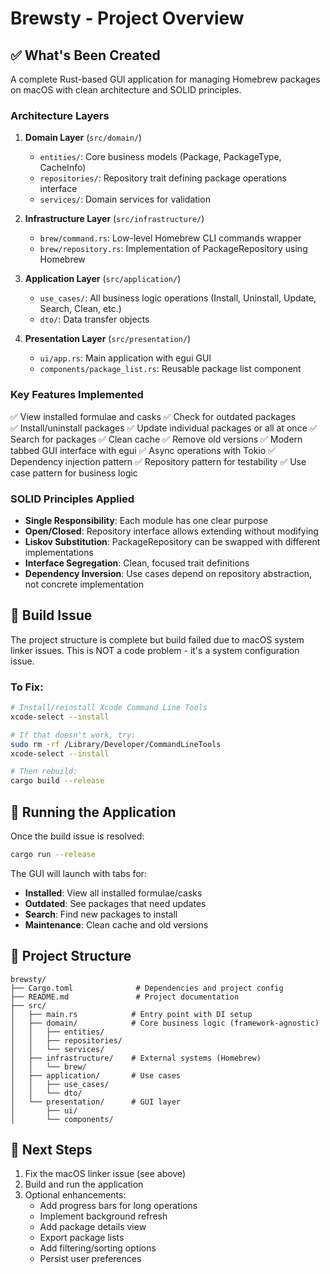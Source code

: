 # Brewsty - Project Overview

## ✅ What's Been Created

A complete Rust-based GUI application for managing Homebrew packages on macOS with clean architecture and SOLID principles.

### Architecture Layers

1. **Domain Layer** (`src/domain/`)
   - `entities/`: Core business models (Package, PackageType, CacheInfo)
   - `repositories/`: Repository trait defining package operations interface
   - `services/`: Domain services for validation

2. **Infrastructure Layer** (`src/infrastructure/`)
   - `brew/command.rs`: Low-level Homebrew CLI commands wrapper
   - `brew/repository.rs`: Implementation of PackageRepository using Homebrew

3. **Application Layer** (`src/application/`)
   - `use_cases/`: All business logic operations (Install, Uninstall, Update, Search, Clean, etc.)
   - `dto/`: Data transfer objects

4. **Presentation Layer** (`src/presentation/`)
   - `ui/app.rs`: Main application with egui GUI
   - `components/package_list.rs`: Reusable package list component

### Key Features Implemented

✅ View installed formulae and casks
✅ Check for outdated packages  
✅ Install/uninstall packages
✅ Update individual packages or all at once
✅ Search for packages
✅ Clean cache
✅ Remove old versions
✅ Modern tabbed GUI interface with egui
✅ Async operations with Tokio
✅ Dependency injection pattern
✅ Repository pattern for testability
✅ Use case pattern for business logic

### SOLID Principles Applied

- **Single Responsibility**: Each module has one clear purpose
- **Open/Closed**: Repository interface allows extending without modifying
- **Liskov Substitution**: PackageRepository can be swapped with different implementations
- **Interface Segregation**: Clean, focused trait definitions
- **Dependency Inversion**: Use cases depend on repository abstraction, not concrete implementation

## 🔧 Build Issue

The project structure is complete but build failed due to macOS system linker issues. This is NOT a code problem - it's a system configuration issue.

### To Fix:

```bash
# Install/reinstall Xcode Command Line Tools
xcode-select --install

# If that doesn't work, try:
sudo rm -rf /Library/Developer/CommandLineTools
xcode-select --install

# Then rebuild:
cargo build --release
```

## 🚀 Running the Application

Once the build issue is resolved:

```bash
cargo run --release
```

The GUI will launch with tabs for:
- **Installed**: View all installed formulae/casks
- **Outdated**: See packages that need updates
- **Search**: Find new packages to install
- **Maintenance**: Clean cache and old versions

## 📁 Project Structure

```
brewsty/
├── Cargo.toml              # Dependencies and project config
├── README.md               # Project documentation
├── src/
│   ├── main.rs            # Entry point with DI setup
│   ├── domain/            # Core business logic (framework-agnostic)
│   │   ├── entities/
│   │   ├── repositories/
│   │   └── services/
│   ├── infrastructure/    # External systems (Homebrew)
│   │   └── brew/
│   ├── application/       # Use cases
│   │   ├── use_cases/
│   │   └── dto/
│   └── presentation/      # GUI layer
│       ├── ui/
│       └── components/
```

## 🎯 Next Steps

1. Fix the macOS linker issue (see above)
2. Build and run the application
3. Optional enhancements:
   - Add progress bars for long operations
   - Implement background refresh
   - Add package details view
   - Export package lists
   - Add filtering/sorting options
   - Persist user preferences
